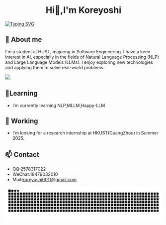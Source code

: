
<div align="center">
  <h1>Hi👋,I'm Koreyoshi</h1>
</div>

[![Typing SVG](https://readme-typing-svg.demolab.com?font=Fira+Code&pause=1000&width=435&lines=Hi%F0%9F%91%8B%2CI'm+Koreyoshi)](https://git.io/typing-svg)
## 💬 About me
I'm a student at HUST, majoring in Software Engineering. I have a keen interest in AI, especially in the fields of Natural Language Processing (NLP) and Large Language Models (LLMs). I enjoy exploring new technologies and applying them to solve real-world problems.
    

![](https://pixel-profile.vercel.app/api/github-stats?username=Koreyoshi01&screen_effect=true&theme=monica)


## 🌱Learning
- I’m currently learning NLP,MLLM,Happy-LLM
## 👯 Working
- I'm looking for a research internship at HKUST(GuangZhou) in Summer 2025.
## 📫 Contact      
- QQ:2578317022  
- WeChat:18479032010  
- Mail:koreyoshi0011@gmail.com
<picture>
  <source media="(prefers-color-scheme: light)" srcset="https://raw.githubusercontent.com/Koreyoshi01/Koreyoshi01/output/github-contribution-grid-snake.svg">
  <img alt="github contribution grid snake animation" src="https://raw.githubusercontent.com/Koreyoshi01/Koreyoshi01/output/github-contribution-grid-snake.svg">
</picture>
<!--
**Koreyoshi01/Koreyoshi01** is a ✨ _special_ ✨ repository because its `README.md` (this file) appears on your GitHub profile.

Here are some ideas to get you started:

- 🔭 I’m currently working on ...
- 🌱 I’m currently learning ...
- 👯 I’m looking to collaborate on ...
- 🤔 I’m looking for help with ...
- 💬 Ask me about ...
- 📫 How to reach me: ...
- 😄 Pronouns: ...
- ⚡ Fun fact: ...
-->
